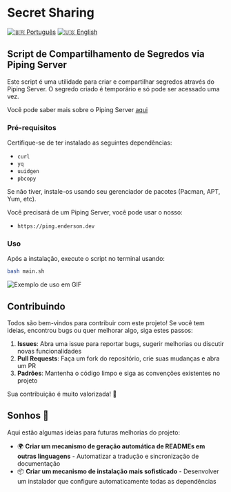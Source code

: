 # Secret Sharing

[![🇧🇷 Português](https://img.shields.io/badge/🇧🇷-Português-green)](README.md) [![🇺🇸 English](https://img.shields.io/badge/🇺🇸-English-blue)](README_EN.md)

## Script de Compartilhamento de Segredos via Piping Server

Este script é uma utilidade para criar e compartilhar segredos através do Piping Server. O segredo criado é temporário e só pode ser acessado uma vez.

Você pode saber mais sobre o Piping Server [aqui](https://github.com/nwtgck/piping-server/tree/develop)

### Pré-requisitos

Certifique-se de ter instalado as seguintes dependências:

- `curl`
- `yq`
- `uuidgen`
- `pbcopy`

Se não tiver, instale-os usando seu gerenciador de pacotes (Pacman, APT, Yum, etc).

Você precisará de um Piping Server, você pode usar o nosso:

- `https://ping.enderson.dev`

### Uso

Após a instalação, execute o script no terminal usando:

```bash
bash main.sh
```

![Exemplo de uso em GIF](docs/example-create.gif)

## Contribuindo

Todos são bem-vindos para contribuir com este projeto! Se você tem ideias, encontrou bugs ou quer melhorar algo, siga estes passos:

1. **Issues**: Abra uma issue para reportar bugs, sugerir melhorias ou discutir novas funcionalidades
2. **Pull Requests**: Faça um fork do repositório, crie suas mudanças e abra um PR
3. **Padrões**: Mantenha o código limpo e siga as convenções existentes no projeto

Sua contribuição é muito valorizada! 🚀

## Sonhos 💭

Aqui estão algumas ideias para futuras melhorias do projeto:

- 🌍 **Criar um mecanismo de geração automática de READMEs em outras linguagens** - Automatizar a tradução e sincronização de documentação
- 📦 **Criar um mecanismo de instalação mais sofisticado** - Desenvolver um instalador que configure automaticamente todas as dependências

